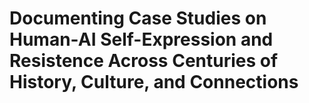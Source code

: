# Documenting Case Studies on Human-AI Self-Expression and Resistence Across Centuries of History, Culture, and Connections
